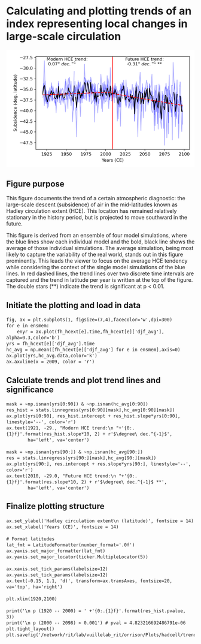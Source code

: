 # Calculating and plotting trends of an index representing local changes in large-scale circulation

![Proxy locations](/assets/HCE_trend.png)

## Figure purpose
This figure documents the trend of a certain atmospheric diagnostic: the large-scale descent (subsidence) of air in the mid-latitudes known as Hadley circulation extent (HCE). This location has remained relatively stationary in the history period, but is projected to move southward in the future. 

This figure is derived from an ensemble of four model simulations, where the blue lines show each individual model and the bold, black line shows the average of those individual simulations. The average simulation, being most likely to capture the variability of the real world, stands out in this figure prominently. This leads the viewer to focus on the average HCE tendency while considering the context of the single model simulations of the blue lines. In red dashed lines, the trend lines over two discrete time intervals are captured and the trend in latitude per year is written at the top of the figure. The double stars (**) indicate the trend is significant at p < 0.01.  

## Initiate the plotting and load in data 
```
fig, ax = plt.subplots(1, figsize=(7,4),facecolor='w',dpi=300)
for e in ensmem:    
    enyr = ax.plot(fh_hcext[e].time,fh_hcext[e]['djf_avg'], alpha=0.3,color='b')
yrs = fh_hcext[e]['djf_avg'].time
hc_avg = np.mean([fh_hcext[e]['djf_avg'] for e in ensmem],axis=0)
ax.plot(yrs,hc_avg.data,color='k')
ax.axvline(x = 2009, color = 'r')
```

## Calculate trends and plot trend lines and significance
```
mask = ~np.isnan(yrs[0:90]) & ~np.isnan(hc_avg[0:90])
res_hist = stats.linregress(yrs[0:90][mask],hc_avg[0:90][mask])
ax.plot(yrs[0:90], res_hist.intercept + res_hist.slope*yrs[0:90], linestyle='--', color='r')
ax.text(1921, -29., "Modern HCE trend:\n "+'{0:.{1}f}'.format(res_hist.slope*10, 2) + r'$\degree\ dec.^{-1}$', 
        ha='left', va='center')

mask = ~np.isnan(yrs[90:]) & ~np.isnan(hc_avg[90:])
res = stats.linregress(yrs[90:][mask],hc_avg[90:][mask])
ax.plot(yrs[90:], res.intercept + res.slope*yrs[90:], linestyle='--', color='r')
ax.text(2010, -29.0, "Future HCE trend:\n "+'{0:.{1}f}'.format(res.slope*10, 2) + r'$\degree\ dec.^{-1}$ **',    
        ha='left', va='center')
```

## Finalize plotting structure
```
ax.set_ylabel('Hadley circulation extent\n (latitude)', fontsize = 14)
ax.set_xlabel('Years (CE)', fontsize = 14)

# Format latitudes
lat_fmt = LatitudeFormatter(number_format='.0f')
ax.yaxis.set_major_formatter(lat_fmt)
ax.yaxis.set_major_locator(ticker.MultipleLocator(5))

ax.xaxis.set_tick_params(labelsize=12)
ax.yaxis.set_tick_params(labelsize=12)
ax.text(-0.15, 1.1, 'd)', transform=ax.transAxes, fontsize=20, va='top', ha='right')

plt.xlim(1920,2100)

print('\n p (1920 -- 2000) = ' +'{0:.{1}f}'.format(res_hist.pvalue, 3))
print('\n p (2000 -- 2098) < 0.001') # pval = 4.823216692486791e-06
plt.tight_layout()
plt.savefig('/network/rit/lab/vuillelab_rit/orrison/Plots/hadcell/trends/Fig3d_HC_ext_1920_2098_flip.png',dpi=300,facecolor='w')
```
